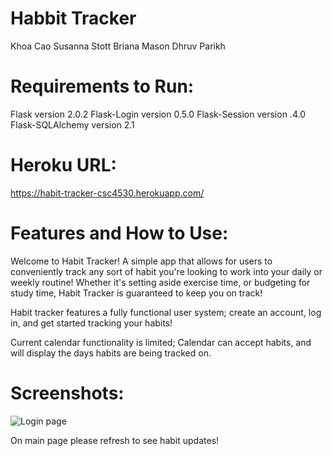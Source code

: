 # Habbit Tracker

Khoa Cao
Susanna Stott
Briana Mason
Dhruv Parikh

# Requirements to Run:

Flask version 2.0.2
Flask-Login version 0.5.0
Flask-Session version .4.0
Flask-SQLAlchemy version 2.1

# Heroku URL:

https://habit-tracker-csc4530.herokuapp.com/

# Features and How to Use:

Welcome to Habit Tracker! A simple app that allows for users to conveniently track any sort of habit you're looking to work into your daily or weekly routine! Whether it's setting aside exercise time, or budgeting for study time, Habit Tracker is guaranteed to keep you on track!

Habit tracker features a fully functional user system; create an account, log in, and get started tracking your habits!

Current calendar functionality is limited; Calendar can accept habits, and will display the days habits are being tracked on.

# Screenshots:

![Login page](https://cdn.discordapp.com/attachments/902243050410094686/910347033611730954/unknown.png)


On main page please refresh to see habit updates!
